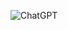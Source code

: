 ![ChatGPT](https://img.shields.io/badge/chatGPT-74aa9c?style=for-the-badge&logo=openai&logoColor=white)

